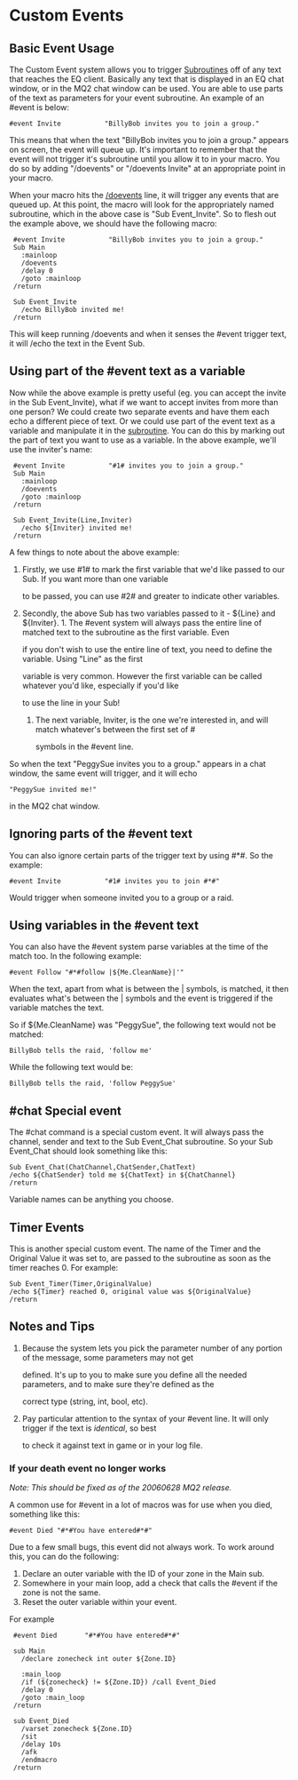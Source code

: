 # Custom Events

## Basic Event Usage

The Custom Event system allows you to trigger [Subroutines](../documentation/subroutines.md) off of any text that reaches the EQ client. Basically any text that is displayed in an EQ chat window, or in the MQ2 chat window can be used. You are able to use parts of the text as parameters for your event subroutine. An example of an \#event is below:

```text
#event Invite           "BillyBob invites you to join a group."
```

This means that when the text "BillyBob invites you to join a group." appears on screen, the event will queue up. It's important to remember that the event will not trigger it's subroutine until you allow it to in your macro. You do so by adding "/doevents" or "/doevents Invite" at an appropriate point in your macro.

When your macro hits the [/doevents](../reference/commands/doevents.md) line, it will trigger any events that are queued up. At this point, the macro will look for the appropriately named subroutine, which in the above case is "Sub Event\_Invite". So to flesh out the example above, we should have the following macro:

```text
 #event Invite           "BillyBob invites you to join a group."
 Sub Main
   :mainloop
   /doevents
   /delay 0
   /goto :mainloop
 /return

 Sub Event_Invite
   /echo BillyBob invited me!
 /return
```

This will keep running /doevents and when it senses the \#event trigger text, it will /echo the text in the Event Sub.

## Using part of the \#event text as a variable

Now while the above example is pretty useful (eg. you can accept the invite in the Sub Event\_Invite), what if we want to accept invites from more than one person? We could create two separate events and have them each echo a different piece of text. Or we could use part of the event text as a variable and manipulate it in the [subroutine](../documentation/subroutines.md). You can do this by marking out the part of text you want to use as a variable. In the above example, we'll use the inviter's name:

```text
 #event Invite           "#1# invites you to join a group."
 Sub Main
   :mainloop
   /doevents
   /goto :mainloop
 /return

 Sub Event_Invite(Line,Inviter)
   /echo ${Inviter} invited me!
 /return
```

A few things to note about the above example:

1. Firstly, we use \#1\# to mark the first variable that we'd like passed to our Sub. If you want more than one variable

   to be passed, you can use \#2\# and greater to indicate other variables.

2. Secondly, the above Sub has two variables passed to it - ${Line} and ${Inviter}. 1. The \#event system will always pass the entire line of matched text to the subroutine as the first variable. Even

   if you don't wish to use the entire line of text, you need to define the variable. Using "Line" as the first

   variable is very common. However the first variable can be called whatever you'd like, especially if you'd like

   to use the line in your Sub!

   1. The next variable, Inviter, is the one we're interested in, and will match whatever's between the first set of \#

      symbols in the \#event line.

So when the text "PeggySue invites you to a group." appears in a chat window, the same event will trigger, and it will echo

```text
"PeggySue invited me!"
```

in the MQ2 chat window.

## Ignoring parts of the \#event text

You can also ignore certain parts of the trigger text by using \#\*\#. So the example:

```text
#event Invite           "#1# invites you to join #*#"
```

Would trigger when someone invited you to a group or a raid.

## Using variables in the \#event text

You can also have the \#event system parse variables at the time of the match too. In the following example:

```text
#event Follow "#*#follow |${Me.CleanName}|'"
```

When the text, apart from what is between the \| symbols, is matched, it then evaluates what's between the \| symbols and the event is triggered if the variable matches the text.

So if ${Me.CleanName} was "PeggySue", the following text would not be matched:

`BillyBob tells the raid, 'follow me'`

While the following text would be:

`BillyBob tells the raid, 'follow PeggySue'`

## \#chat Special event

The \#chat command is a special custom event. It will always pass the channel, sender and text to the Sub Event\_Chat subroutine. So your Sub Event\_Chat should look something like this:

`Sub Event_Chat(ChatChannel,ChatSender,ChatText)`  
`/echo ${ChatSender} told me ${ChatText} in ${ChatChannel}`  
`/return`

Variable names can be anything you choose.

## Timer Events

This is another special custom event. The name of the Timer and the Original Value it was set to, are passed to the subroutine as soon as the timer reaches 0. For example:

`Sub Event_Timer(Timer,OriginalValue)`  
`/echo ${Timer} reached 0, original value was ${OriginalValue}`  
`/return`

## Notes and Tips

1. Because the system lets you pick the parameter number of any portion of the message, some parameters may not get

   defined. It's up to you to make sure you define all the needed parameters, and to make sure they're defined as the

   correct type (string, int, bool, etc).

2. Pay particular attention to the syntax of your \#event line. It will only trigger if the text is _identical_, so best

   to check it against text in game or in your log file.

### If your death event no longer works

_Note: This should be fixed as of the 20060628 MQ2 release._

A common use for \#event in a lot of macros was for use when you died, something like this:

`#event Died "#*#You have entered#*#"`

Due to a few small bugs, this event did not always work. To work around this, you can do the following:

1. Declare an outer variable with the ID of your zone in the Main sub.
2. Somewhere in your main loop, add a check that calls the \#event if the zone is not the same.
3. Reset the outer variable within your event.

For example

```text
 #event Died       "#*#You have entered#*#"

 sub Main
   /declare zonecheck int outer ${Zone.ID}

   :main_loop
   /if (${zonecheck} != ${Zone.ID}) /call Event_Died
   /delay 0
   /goto :main_loop
 /return

 sub Event_Died
   /varset zonecheck ${Zone.ID}
   /sit
   /delay 10s
   /afk
   /endmacro
 /return
```

